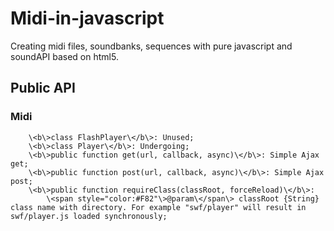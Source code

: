 Midi-in-javascript
==================

Creating midi files, soundbanks, sequences with pure javascript and soundAPI based on html5. 

Public API
------------------

### Midi
        \<b\>class FlashPlayer\</b\>: Unused;
        \<b\>class Player\</b\>: Undergoing;
        \<b\>public function get(url, callback, async)\</b\>: Simple Ajax get;
        \<b\>public function post(url, callback, async)\</b\>: Simple Ajax post;
        \<b\>public function requireClass(classRoot, forceReload)\</b\>: 
            \<span style="color:#F82"\>@param\</span\> classRoot {String} class name with directory. For example "swf/player" will result in swf/player.js loaded synchronously;